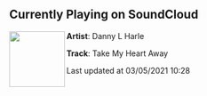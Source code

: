 ## Currently Playing on SoundCloud

[<img align="left" width="100" src="https://i1.sndcdn.com/artworks-agrRtY8Gv6P5-0-t500x500.jpg">](https://soundcloud.com/dannylharle/take-my-heart-away?in=maddecent/sets/danny-l-harle-harlecore)

**Artist**: Danny L Harle 

**Track**: Take My Heart Away

Last updated at 03/05/2021 10:28
